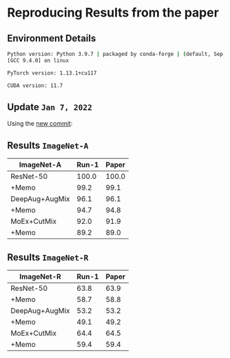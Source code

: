 # Reproducing Results from the paper

## Environment Details

```bash
Python version: Python 3.9.7 | packaged by conda-forge | (default, Sep 29 2021, 19:20:46) 
[GCC 9.4.0] on linux

PyTorch version: 1.13.1+cu117

CUDA version: 11.7
```

## Update `Jan 7, 2022`

Using the [new commit](https://github.com/zhangmarvin/memo/commit/76b37770869e7b3523922b562e0ae001b48d0ad9):

## Results  `ImageNet-A`

<!-- <style type="text/css">
.tg  {border-collapse:collapse;border-spacing:0;}
.tg td{border-color:black;border-style:solid;border-width:1px;font-family:Arial, sans-serif;font-size:14px;
  overflow:hidden;padding:10px 5px;word-break:normal;}
.tg th{border-color:black;border-style:solid;border-width:1px;font-family:Arial, sans-serif;font-size:14px;
  font-weight:normal;overflow:hidden;padding:10px 5px;word-break:normal;}
.tg .tg-lqy6{text-align:right;vertical-align:top}
.tg .tg-amwm{font-weight:bold;text-align:center;vertical-align:top}
.tg .tg-fymr{border-color:inherit;font-weight:bold;text-align:left;vertical-align:top}
.tg .tg-dvpl{border-color:inherit;text-align:right;vertical-align:top}
</style> -->
<table class="tg">
<thead>
  <tr>
    <th class="tg-amwm">ImageNet-A</th>
    <th class="tg-amwm">Run-1</th>
    <th class="tg-amwm">Paper</th>
  </tr>
</thead>
<tbody>
  <tr>
    <td class="tg-fymr">ResNet-50</td>
    <td class="tg-dvpl">100.0</td>
    <td class="tg-lqy6">100.0</td>
  </tr>
  <tr>
    <td class="tg-dvpl">+Memo</td>
    <td class="tg-dvpl">99.2</td>
    <td class="tg-lqy6">99.1</td>
  </tr>
  <tr>
    <td class="tg-fymr">DeepAug+AugMix</td>
    <td class="tg-dvpl">96.1</td>
    <td class="tg-lqy6">96.1</td>
  </tr>
  <tr>
    <td class="tg-dvpl">+Memo</td>
    <td class="tg-dvpl">94.7</td>
    <td class="tg-lqy6">94.8</td>
  </tr>
  <tr>
    <td class="tg-fymr">MoEx+CutMix</td>
    <td class="tg-dvpl">92.0</td>
    <td class="tg-lqy6">91.9</td>
  </tr>
  <tr>
    <td class="tg-dvpl">+Memo</td>
    <td class="tg-dvpl">89.2</td>
    <td class="tg-lqy6">89.0</td>
  </tr>
</tbody>
</table>



## Results  `ImageNet-R`


<table class="tg">
<thead>
  <tr>
    <th class="tg-amwm">ImageNet-R</th>
    <th class="tg-amwm">Run-1</th>
    <th class="tg-amwm">Paper</th>
  </tr>
</thead>
<tbody>
  <tr>
    <td class="tg-fymr">ResNet-50</td>
    <td class="tg-dvpl">63.8</td>
    <td class="tg-lqy6">63.9</td>
  </tr>
  <tr>
    <td class="tg-dvpl">+Memo</td>
    <td class="tg-dvpl">58.7</td>
    <td class="tg-lqy6">58.8</td>
  </tr>
  <tr>
    <td class="tg-fymr">DeepAug+AugMix</td>
    <td class="tg-dvpl">53.2</td>
    <td class="tg-lqy6">53.2</td>
  </tr>
  <tr>
    <td class="tg-dvpl">+Memo</td>
    <td class="tg-dvpl">49.1</td>
    <td class="tg-lqy6">49.2</td>
  </tr>
  <tr>
    <td class="tg-fymr">MoEx+CutMix</td>
    <td class="tg-dvpl">64.4</td>
    <td class="tg-lqy6">64.5</td>
  </tr>
  <tr>
    <td class="tg-dvpl">+Memo</td>
    <td class="tg-dvpl">59.4</td>
    <td class="tg-lqy6">59.4</td>
  </tr>
</tbody>
</table>

